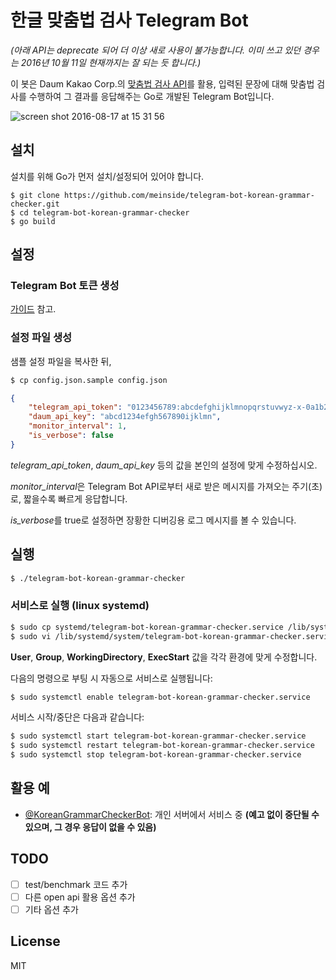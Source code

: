 # 한글 맞춤법 검사 Telegram Bot

_(아래 API는 deprecate 되어 더 이상 새로 사용이 불가능합니다. 이미 쓰고 있던 경우는 2016년 10월 11일 현재까지는 잘 되는 듯 합니다.)_

이 봇은 Daum Kakao Corp.의 [맞춤법 검사 API](https://developers.daum.net/services/apis/grammar-checker/v1/check.json)를 활용, 입력된 문장에 대해 맞춤법 검사를 수행하여 그 결과를 응답해주는 Go로 개발된 Telegram Bot입니다.

![screen shot 2016-08-17 at 15 31 56](https://cloud.githubusercontent.com/assets/185988/17726738/df9505fe-648f-11e6-9677-a28b76eb8bec.png)

## 설치

설치를 위해 Go가 먼저 설치/설정되어 있어야 합니다.

```
$ git clone https://github.com/meinside/telegram-bot-korean-grammar-checker.git
$ cd telegram-bot-korean-grammar-checker
$ go build
```

## 설정

### Telegram Bot 토큰 생성

[가이드](https://core.telegram.org/bots#6-botfather) 참고.

### 설정 파일 생성

샘플 설정 파일을 복사한 뒤,

```bash
$ cp config.json.sample config.json
```

```json
{
	"telegram_api_token": "0123456789:abcdefghijklmnopqrstuvwyz-x-0a1b2c3d4e",
	"daum_api_key": "abcd1234efgh567890ijklmn",
	"monitor_interval": 1,
	"is_verbose": false
}
```

*telegram_api_token*, *daum_api_key* 등의 값을 본인의 설정에 맞게 수정하십시오.

*monitor_interval*은 Telegram Bot API로부터 새로 받은 메시지를 가져오는 주기(초)로, 짧을수록 빠르게 응답합니다.

*is_verbose*를 true로 설정하면 장황한 디버깅용 로그 메시지를 볼 수 있습니다.

## 실행

```bash
$ ./telegram-bot-korean-grammar-checker
```

### 서비스로 실행 (linux systemd)

```bash
$ sudo cp systemd/telegram-bot-korean-grammar-checker.service /lib/systemd/system/
$ sudo vi /lib/systemd/system/telegram-bot-korean-grammar-checker.service
```

**User**, **Group**, **WorkingDirectory**, **ExecStart** 값을 각각 환경에 맞게 수정합니다.

다음의 명령으로 부팅 시 자동으로 서비스로 실행됩니다:

```bash
$ sudo systemctl enable telegram-bot-korean-grammar-checker.service
```

서비스 시작/중단은 다음과 같습니다:

```bash
$ sudo systemctl start telegram-bot-korean-grammar-checker.service
$ sudo systemctl restart telegram-bot-korean-grammar-checker.service
$ sudo systemctl stop telegram-bot-korean-grammar-checker.service
```

## 활용 예

* [@KoreanGrammarCheckerBot](https://telegram.me/KoreanGrammarCheckerBot): 개인 서버에서 서비스 중 **(예고 없이 중단될 수 있으며, 그 경우 응답이 없을 수 있음)**

## TODO

- [ ] test/benchmark 코드 추가
- [ ] 다른 open api 활용 옵션 추가
- [ ] 기타 옵션 추가

## License

MIT

